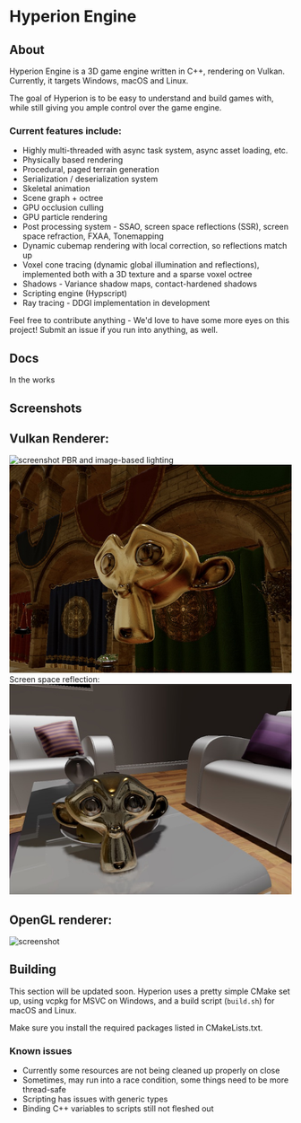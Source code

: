 # Hyperion Engine


## About

Hyperion Engine is a 3D game engine written in C++, rendering on Vulkan. Currently, it targets Windows, macOS and Linux.

The goal of Hyperion is to be easy to understand and build games with, while still giving you ample control over the game engine.

### Current features include:
* Highly multi-threaded with async task system, async asset loading, etc.
* Physically based rendering
* Procedural, paged terrain generation
* Serialization / deserialization system
* Skeletal animation
* Scene graph + octree
* GPU occlusion culling
* GPU particle rendering
* Post processing system - SSAO, screen space reflections (SSR), screen space refraction, FXAA, Tonemapping
* Dynamic cubemap rendering with local correction, so reflections match up
* Voxel cone tracing (dynamic global illumination and reflections), implemented both with a 3D texture and a sparse voxel octree
* Shadows - Variance shadow maps, contact-hardened shadows
* Scripting engine (Hypscript)
* Ray tracing - DDGI implementation in development

Feel free to contribute anything - We'd love to have some more eyes on this project! Submit an issue if you run into anything, as well.

## Docs
In the works

## Screenshots

Vulkan Renderer:
---

![screenshot](/screenshots/sponza-vk.png)
PBR and image-based lighting
![screenshot](/screenshots/pbr1.jpg)
Screen space reflection:
![screenshot](/screenshots/pbr2.jpg)

OpenGL renderer:
---
![screenshot](/screenshots/screenshot1-ogl.PNG)

## Building

This section will be updated soon. Hyperion uses a pretty simple CMake set up, using vcpkg for MSVC on Windows, and a build script (`build.sh`) for macOS and Linux.

Make sure you install the required packages listed in CMakeLists.txt.

### Known issues
* Currently some resources are not being cleaned up properly on close
* Sometimes, may run into a race condition, some things need to be more thread-safe
* Scripting has issues with generic types
* Binding C++ variables to scripts still not fleshed out
